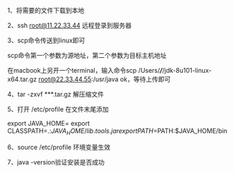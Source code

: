 1、将需要的文件下载到本地

2、ssh root@11.22.33.44 远程登录到服务器

3、scp命令传送到linux即可

scp命令第一个参数为源地址，第二个参数为目标主机地址

 在macbook上另开一个terminal，输入命令scp /Users/***/***/jdk-8u101-linux-x64.tar.gz root@22.33.44.55:/usr/java 
 ok，等待上传即可

4、tar -zxvf ***.tar.gz 解压缩文件

5、打开 /etc/profile 
在文件末尾添加

export JAVA_HOME=
export CLASSPATH=.:$JAVA_HOME/lib.tools.jar
export PATH=$PATH:$JAVA_HOME/bin

6、source /etc/profile 环境变量生效

7、java -version验证安装是否成功
